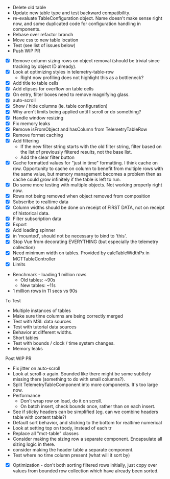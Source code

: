 * Delete old table
* Update new table type and test backward compatibility.
* re-evaluate TableConfiguration object. Name doesn't make sense right now, and some duplicated code for configuration handling in components.
* Rebase over refactor branch
* Move css to new table location
* Test (see list of issues below)
* Push WIP PR

* [X] Remove column sizing rows on object removal (should be trivial since tracking by object ID already).
* [X] Look at optimizing styles in telemetry-table-row
   - Right now profiling does not highlight this as a bottleneck?
* [X] Add title to table cells
* [X] Add elipses for overflow on table cells
* [X] On entry, filter boxes need to remove magnifying glass.
* [X] auto-scroll
* [X] Show / hide columns (ie. table configuration)
* [X] Why aren't limits being applied until I scroll or do something?
* [X] Handle window resizing
* [X] Fix memory leaks
* [X] Remove isFromObject and hasColumn from TelemetryTableRow
* [X] Remove format caching
* [X] Add filtering
    * If the new filter string starts with the old filter string, filter based on the list of previously filtered results, not the base list.
    * Add the clear filter button
* [X] Cache formatted values for "just in time" formatting. I think cache on row. Opportunity to cache on column to benefit from multiple rows with the same value, but memory management becomes a problem then as cache could grow infinitely if the table is left to run.
* [X] Do some more testing with multiple objects. Not working properly right now.
* [X] Rows not being removed when object removed from composition
* [X] Subscribe to realtime data
* [X] Column widths should be done on receipt of FIRST DATA, not on receipt of historical data.
* [X] Filter subscription data
* [X] Export
* [X] Add loading spinner
* [X] in 'mounted', should not be necessary to bind to 'this'.
* [X] Stop Vue from decorating EVERYTHING (but especially the telemetry collection)
* [X] Need minimum width on tables. Provided by calcTableWidthPx in MCTTableController
* [X] Limits

* Benchmark - loading 1 million rows
    - Old tables: ~90s
    - New tables: ~11s
* 1 million rows in 11 secs vs 90s

To Test
* Multiple instances of tables
* Make sure time columns are being correctly merged
* Test with MSL data sources
* Test with tutorial data sources
* Behavior at different widths.
* Short tables
* Test with bounds / clock / time system changes.
* Memory leaks

Post WIP PR
* Fix jitter on auto-scroll
* Look at scroll-x again. Sounded like there might be some subtlety missing there (something to do with small columns?).
* Split TelemetryTableComponent into more components. It's too large now.
* Performance
    * Don't wrap row on load, do it on scroll.
    * On batch insert, check bounds once, rather than on each insert.
* See if sticky headers can be simplified (eg. can we combine headers table with content table?)
* Default sort behavior, and sticking to the bottom for realtime numerical
* Look at setting top on tbody, instead of each tr
* Replace all "mct-table" classes
* Consider making the sizing row a separate component. Encapsulate all sizing logic in there.
* consider making the header table a separate component.
* Test where no time column present (what will it sort by)

* [X] Optimization - don't both sorting filtered rows initially, just copy over values from bounded row collection which have already been sorted. 